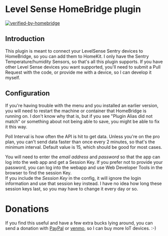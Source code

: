 # Level Sense HomeBridge plugin
[![verified-by-homebridge](https://badgen.net/badge/homebridge/verified/purple)](https://github.com/homebridge/homebridge/wiki/Verified-Plugins)

## Introduction

This plugin is meant to connect your LevelSense Sentry devices
to HomeBridge, so you can add them to HomeKit. I only have the 
Sentry Temperature/humidity Sensors, so that's all this plugin supports.
If you have other Level Sense devices you want supported, you'll need to 
submit a Pull Request with the code, or provide me with a device, so 
I can develop it myself.

## Configuration

If you're having trouble with the menu and you installed an earlier version, you will need to 
restart the machine or container that HomeBridge is running on. I don't know why that is, but 
if you see "Plugin Alias did not match" or something about not being able to save, you might
be able to fix it this way.

Poll Interval is how often the API is hit to get data.  Unless you're on the pro plan, 
you can't send data faster than once every 2 minutes, so that's the minimum interval.
Default value is 15, which should be good for most cases.

You will need to enter the *email address* and *password* so that the app
can log into the web app and get a Session Key. If you prefer not to provide your password, 
you can log into the webapp and use Web Developer Tools in the browser to find the session Key.  
If you include the *Session Key* in the config, it will ignore the login information and 
use that session key instead. I have no idea how long these session keys last, so you may have 
to change it every day or so.

# Donations

If you find this useful and have a few extra bucks lying around,
you can send a donation with [PayPal](https://www.paypal.com/paypalme/waltmoorhouse) or
[venmo](https://venmo.com/?txn=pay&audience=public&recipients=Walt-Moorhouse),
so I can buy more IoT devices.  :-)
